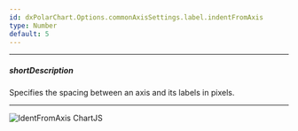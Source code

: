 ```yaml
---
id: dxPolarChart.Options.commonAxisSettings.label.indentFromAxis
type: Number
default: 5
---
```

---
##### shortDescription
Specifies the spacing between an axis and its labels in pixels.

---
![IdentFromAxis ChartJS](/images/ChartJS/PolarIndentFromAxis.png)
